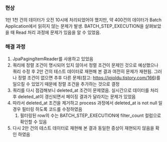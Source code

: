 ### 현상
1만 1천 건의 데이터가 오전 10시에 처리되었어야 했지만, 약 400건의 데이터가 Batch Application에서 읽히지 않는 문제가 발생. BATCH_STEP_EXECUTION을 살펴보았을 때 Read 처리 과정에 문제가 있음을 알 수 있었음.

### 해결 과정
1. JpaPagingItemReader를 사용하고 있었음
2. 쿼리에 정렬 조건이 명시되어 있지 않아서 정렬 조건이 문제인 것으로 예상했으나 쿼리 수정 후 2만 건의 테스트 데이터로 재현해 본 결과 여전히 문제가 재현됨. 그러나 정렬 조건이 없으면 추후 다른 문제(참고: https://jojoldu.tistory.com/166)를 일으킬 수 있었기 때문에 정렬 조건을 추가하는 것으로 결정
3. 쿼리를 다시 점검해보니 deleted_at 조건이 문제였음. 실시간으로 데이터를 처리 후 deleted_at이 갱신되면서 페이징 결과가 달라지는 문제가 있었음
4. 따라서 deleted_at 조건을 제거하고 process 과정에서 deleted_at is not null 일 경우 필터링 하도록 코드를 수정하였음
	1. 필터링된 row의 수는 BATCH_STEP_EXECUTION에 filter_count 컬럼으로 확인할 수 있음
5. 다시 2만 건의 테스트 데이터로 재현해 본 결과 동일한 증상이 재현되지 않음을 확인 하였음